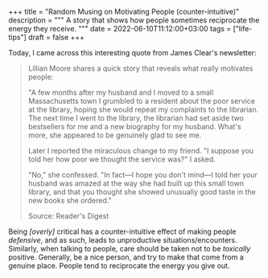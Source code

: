 +++
title = "Random Musing on Motivating People (counter-intuitive)"
description = """
  A story that shows how people sometimes
  reciprocate the energy they receive.
  """
date = 2022-06-10T11:12:00+03:00
tags = ["life-tips"]
draft = false
+++

Today, I came across this interesting quote from
James Clear's newsletter:

> Lillian Moore shares a quick story that reveals
> what really motivates people:
>
> "A few months after my husband and I moved to a
> small Massachusetts town I grumbled to a resident
> about the poor service at the library, hoping she
> would repeat my complaints to the librarian. The
> next time I went to the library, the librarian had
> set aside two bestsellers for me and a new
> biography for my husband. What's more, she
> appeared to be genuinely glad to see me.
>
> Later I reported the miraculous change to my
> friend. "I suppose you told her how poor we
> thought the service was?" I asked.
>
> "No," she confessed. "In fact—I hope you don't
> mind—I told her your husband was amazed at the way
> she had built up this small town library, and that
> you thought she showed unusually good taste in the
> new books she ordered."
>
> Source: Reader's Digest

Being _[overly]_ critical has a counter-intuitive
effect of making people _defensive_, and as such,
leads to unproductive
situations/encounters. Similarly, when talking to
people, care should be taken not to be _toxically_
positive. Generally, be a nice person, and try to
make that come from a genuine place. People tend
to reciprocate the energy you give out.
